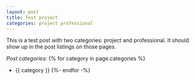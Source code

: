 ```yaml
---
layout: post
title: Test project
categories: project professional
---
```

This is a test post with two categories: project and professional. It should show up in the post listings on those pages.

*Post categories:* 
{% for category in page.categories %}
- {{ category }}
{%- endfor -%}
